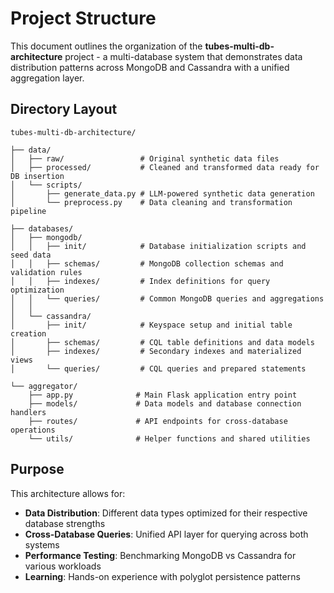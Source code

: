 # Project Structure

This document outlines the organization of the **tubes-multi-db-architecture** project - a multi-database system that demonstrates data distribution patterns across MongoDB and Cassandra with a unified aggregation layer.

## Directory Layout

```
tubes-multi-db-architecture/

├── data/
│   ├── raw/                 # Original synthetic data files
│   ├── processed/           # Cleaned and transformed data ready for DB insertion
│   └── scripts/
│       ├── generate_data.py # LLM-powered synthetic data generation
│       └── preprocess.py    # Data cleaning and transformation pipeline

├── databases/
│   ├── mongodb/
│   │   ├── init/            # Database initialization scripts and seed data
│   │   ├── schemas/         # MongoDB collection schemas and validation rules
│   │   ├── indexes/         # Index definitions for query optimization
│   │   └── queries/         # Common MongoDB queries and aggregations
│   │
│   └── cassandra/
│       ├── init/            # Keyspace setup and initial table creation
│       ├── schemas/         # CQL table definitions and data models
│       ├── indexes/         # Secondary indexes and materialized views
│       └── queries/         # CQL queries and prepared statements

└── aggregator/
    ├── app.py              # Main Flask application entry point
    ├── models/             # Data models and database connection handlers
    ├── routes/             # API endpoints for cross-database operations
    └── utils/              # Helper functions and shared utilities
```

## Purpose

This architecture allows for:
- **Data Distribution**: Different data types optimized for their respective database strengths
- **Cross-Database Queries**: Unified API layer for querying across both systems
- **Performance Testing**: Benchmarking MongoDB vs Cassandra for various workloads
- **Learning**: Hands-on experience with polyglot persistence patterns
